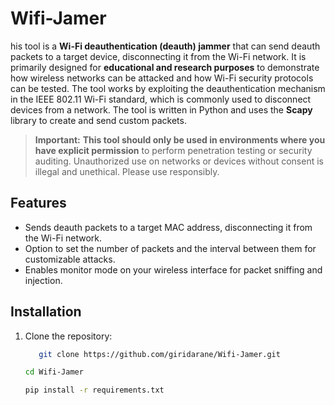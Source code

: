 # Wifi-Jamer
his tool is a **Wi-Fi deauthentication (deauth) jammer** that can send deauth packets to a target device, disconnecting it from the Wi-Fi network. It is primarily designed for **educational and research purposes** to demonstrate how wireless networks can be attacked and how Wi-Fi security protocols can be tested.
The tool works by exploiting the deauthentication mechanism in the IEEE 802.11 Wi-Fi standard, which is commonly used to disconnect devices from a network. The tool is written in Python and uses the **Scapy** library to create and send custom packets.

> **Important:** **This tool should only be used in environments where you have explicit permission** to perform penetration testing or security auditing. Unauthorized use on networks or devices without consent is illegal and unethical. Please use responsibly.

## Features
- Sends deauth packets to a target MAC address, disconnecting it from the Wi-Fi network.
- Option to set the number of packets and the interval between them for customizable attacks.
- Enables monitor mode on your wireless interface for packet sniffing and injection.

## Installation

1. Clone the repository:
   ```bash
      git clone https://github.com/giridarane/Wifi-Jamer.git

   cd Wifi-Jamer

   pip install -r requirements.txt

